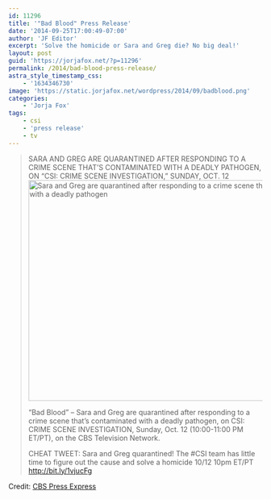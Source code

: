 ```yaml
---
id: 11296
title: '"Bad Blood" Press Release'
date: '2014-09-25T17:00:49-07:00'
author: 'JF Editor'
excerpt: 'Solve the homicide or Sara and Greg die? No big deal!'
layout: post
guid: 'https://jorjafox.net/?p=11296'
permalink: /2014/bad-blood-press-release/
astra_style_timestamp_css:
    - '1634346730'
image: 'https://static.jorjafox.net/wordpress/2014/09/badblood.png'
categories:
    - 'Jorja Fox'
tags:
    - csi
    - 'press release'
    - tv
---
```


<blockquote>SARA AND GREG ARE QUARANTINED AFTER RESPONDING TO A CRIME SCENE THAT’S CONTAMINATED WITH A DEADLY PATHOGEN, ON “CSI: CRIME SCENE INVESTIGATION,” SUNDAY, OCT. 12

<img class="aligncenter size-full wp-image-11297" src="//static.jorjafox.net/wordpress/2014/09/0564d4ec4885448fc55b26b11c1ae7431.png" alt="Sara and Greg are quarantined after responding to a crime scene that’s contaminated with a deadly pathogen" width="600" height="438" />

“Bad Blood” – Sara and Greg are quarantined after responding to a crime scene that’s contaminated with a deadly pathogen, on CSI: CRIME SCENE INVESTIGATION, Sunday, Oct. 12 (10:00-11:00 PM ET/PT), on the CBS Television Network.

CHEAT TWEET: Sara and Greg quarantined! The #CSI team has little time to figure out the cause and solve a homicide 10/12 10pm ET/PT http://bit.ly/1vjucFg</blockquote>
Credit: <a href="http://www.cbspressexpress.com/cbs-entertainment/releases/view?id=40804">CBS Press Express</a>
